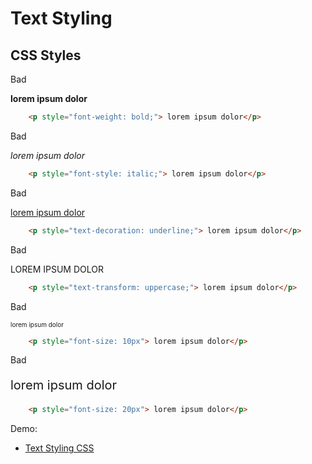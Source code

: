 # Text Styling
## CSS Styles


<div class="flex flex-wrap">
<div class="w-1/6">
	<p>
		Bad
	<p>
</div>
<div class="w-2/6">
	<p style="font-weight: bold;"> lorem ipsum dolor</p>
</div>
<div class="w-3/6">

``` html
	<p style="font-weight: bold;"> lorem ipsum dolor</p>
```
</div>
<div class="w-1/6">
	<p>
		Bad
	<p>
</div>
<div class="w-2/6">
	<p style="font-style: italic;"> lorem ipsum dolor</p>
</div>
<div class="w-3/6">

``` html
	<p style="font-style: italic;"> lorem ipsum dolor</p>
```
</div>
<div class="w-1/6">
	<p>
		Bad
	<p>
</div>
<div class="w-2/6">
	<p style="text-decoration: underline;"> lorem ipsum dolor</p>
</div>
<div class="w-3/6">

``` html
	<p style="text-decoration: underline;"> lorem ipsum dolor</p>
```
</div>
<div class="w-1/6">
	<p>
		Bad
	<p>
</div>
<div class="w-2/6">
	<p style="text-transform: uppercase;"> lorem ipsum dolor</p>
</div>
<div class="w-3/6">

``` html
	<p style="text-transform: uppercase;"> lorem ipsum dolor</p>
```
</div>
<div class="w-1/6">
	<p>
		Bad
	<p>
</div>
<div class="w-2/6">
	<p style="font-size: 10px"> lorem ipsum dolor</p>
</div>
<div class="w-3/6">

``` html
	<p style="font-size: 10px"> lorem ipsum dolor</p>
```
</div>
<div class="w-1/6">
	<p>
		Bad
	<p>
</div>
<div class="w-2/6">
	<p style="font-size: 20px"> lorem ipsum dolor</p>
</div>
<div class="w-3/6">

``` html
	<p style="font-size: 20px"> lorem ipsum dolor</p>
```
</div>
</div>

Demo: 

- [Text Styling CSS](/accessibility-crash-course/demo/text-styles)